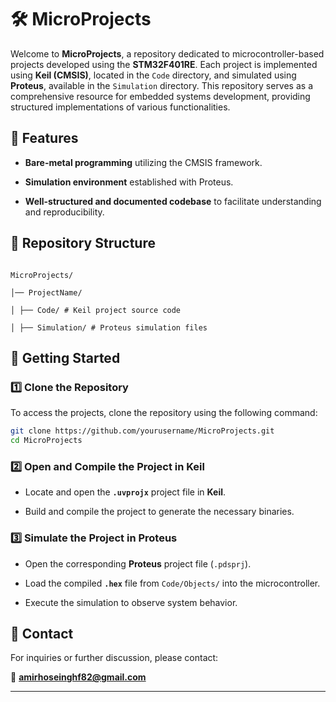 

# 🛠️ MicroProjects

Welcome to **MicroProjects**, a repository dedicated to microcontroller-based projects developed using the **STM32F401RE**. Each project is implemented using **Keil (CMSIS)**, located in the `Code` directory, and simulated using **Proteus**, available in the `Simulation` directory. This repository serves as a comprehensive resource for embedded systems development, providing structured implementations of various functionalities.

## 📌 Features

- **Bare-metal programming** utilizing the CMSIS framework.

- **Simulation environment** established with Proteus.

- **Well-structured and documented codebase** to facilitate understanding and reproducibility.

## 📂 Repository Structure

```

MicroProjects/

│── ProjectName/

│ ├── Code/ # Keil project source code

│ ├── Simulation/ # Proteus simulation files

```

## 🚀 Getting Started

### 1️⃣ Clone the Repository

To access the projects, clone the repository using the following command:

```bash
git clone https://github.com/yourusername/MicroProjects.git
cd MicroProjects
```

### 2️⃣ Open and Compile the Project in Keil

- Locate and open the **`.uvprojx`** project file in **Keil**.

- Build and compile the project to generate the necessary binaries.

### 3️⃣ Simulate the Project in Proteus

- Open the corresponding **Proteus** project file (`.pdsprj`).

- Load the compiled **`.hex`** file from `Code/Objects/` into the microcontroller.

- Execute the simulation to observe system behavior.

## 📧 Contact

For inquiries or further discussion, please contact:

📩 **amirhoseinghf82@gmail.com**

---
